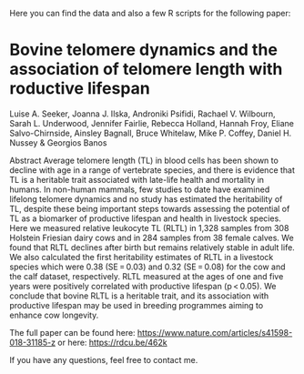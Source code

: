 Here you can find the data and also a few R scripts for the following paper:

# Bovine telomere dynamics and the association of telomere length with roductive lifespan


Luise A. Seeker, Joanna J. Ilska, Androniki Psifidi, Rachael V. Wilbourn, Sarah L. Underwood, Jennifer Fairlie, Rebecca Holland, Hannah Froy, Eliane Salvo-Chirnside, Ainsley Bagnall, Bruce Whitelaw, Mike P. Coffey, Daniel H. Nussey & Georgios Banos 

Abstract
Average telomere length (TL) in blood cells has been shown to decline with age in a range of vertebrate species, and there is evidence that TL is a heritable trait associated with late-life health and mortality in humans. In non-human mammals, few studies to date have examined lifelong telomere dynamics and no study has estimated the heritability of TL, despite these being important steps towards assessing the potential of TL as a biomarker of productive lifespan and health in livestock species. Here we measured relative leukocyte TL (RLTL) in 1,328 samples from 308 Holstein Friesian dairy cows and in 284 samples from 38 female calves. We found that RLTL declines after birth but remains relatively stable in adult life. We also calculated the first heritability estimates of RLTL in a livestock species which were 0.38 (SE = 0.03) and 0.32 (SE = 0.08) for the cow and the calf dataset, respectively. RLTL measured at the ages of one and five years were positively correlated with productive lifespan (p < 0.05). We conclude that bovine RLTL is a heritable trait, and its association with productive lifespan may be used in breeding programmes aiming to enhance cow longevity.


The full paper can be found here: https://www.nature.com/articles/s41598-018-31185-z
or here: https://rdcu.be/462k

If you have any questions, feel free to contact me. 
